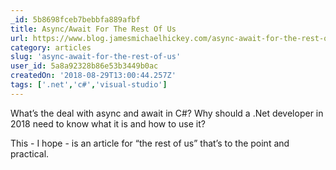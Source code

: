 ```yaml
---
_id: 5b8698fceb7bebbfa889afbf
title: Async/Await For The Rest Of Us
url: https://www.blog.jamesmichaelhickey.com/async-await-for-the-rest-of-us/
category: articles
slug: 'async-await-for-the-rest-of-us'
user_id: 5a8a92328b86e53b3449b0ac
createdOn: '2018-08-29T13:00:44.257Z'
tags: ['.net','c#','visual-studio']
---
```


What’s the deal with async and await in C#? Why should a .Net developer in 2018 need to know what it is and how to use it?

This - I hope - is an article for “the rest of us” that’s to the point and practical.
